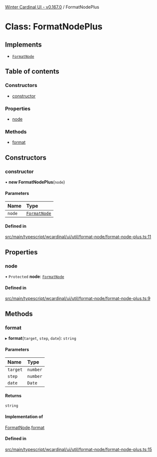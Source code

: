 [Winter Cardinal UI - v0.167.0](../index.md) / FormatNodePlus

# Class: FormatNodePlus

## Implements

- [`FormatNode`](../interfaces/FormatNode.md)

## Table of contents

### Constructors

- [constructor](FormatNodePlus.md#constructor)

### Properties

- [node](FormatNodePlus.md#node)

### Methods

- [format](FormatNodePlus.md#format)

## Constructors

### constructor

• **new FormatNodePlus**(`node`)

#### Parameters

| Name | Type |
| :------ | :------ |
| `node` | [`FormatNode`](../interfaces/FormatNode.md) |

#### Defined in

[src/main/typescript/wcardinal/ui/util/format-node/format-node-plus.ts:11](https://github.com/winter-cardinal/winter-cardinal-ui/blob/v0.167.0/src/main/typescript/wcardinal/ui/util/format-node/format-node-plus.ts#L11)

## Properties

### node

• `Protected` **node**: [`FormatNode`](../interfaces/FormatNode.md)

#### Defined in

[src/main/typescript/wcardinal/ui/util/format-node/format-node-plus.ts:9](https://github.com/winter-cardinal/winter-cardinal-ui/blob/v0.167.0/src/main/typescript/wcardinal/ui/util/format-node/format-node-plus.ts#L9)

## Methods

### format

▸ **format**(`target`, `step`, `date`): `string`

#### Parameters

| Name | Type |
| :------ | :------ |
| `target` | `number` |
| `step` | `number` |
| `date` | `Date` |

#### Returns

`string`

#### Implementation of

[FormatNode](../interfaces/FormatNode.md).[format](../interfaces/FormatNode.md#format)

#### Defined in

[src/main/typescript/wcardinal/ui/util/format-node/format-node-plus.ts:15](https://github.com/winter-cardinal/winter-cardinal-ui/blob/v0.167.0/src/main/typescript/wcardinal/ui/util/format-node/format-node-plus.ts#L15)
